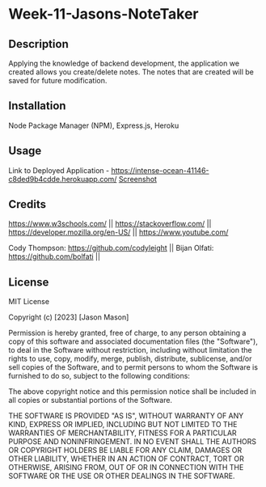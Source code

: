 # Week-11-Jasons-NoteTaker

## Description

Applying the knowledge of backend development, the application we created allows you create/delete notes. The notes that are created will be saved for future modification. 

## Installation

Node Package Manager (NPM), Express.js, Heroku

## Usage

Link to Deployed Application - https://intense-ocean-41146-c8ded9b4cdde.herokuapp.com/
[Screenshot](https://i.gyazo.com/6da7c6da6c1336c4e27d1774b586adfc.png) 

## Credits

https://www.w3schools.com/ || 
https://stackoverflow.com/ || 
https://developer.mozilla.org/en-US/ || 
https://www.youtube.com/

Cody Thompson: https://github.com/codyleight ||
Bijan Olfati: https://github.com/bolfati || 

## License
MIT License

Copyright (c) [2023] [Jason Mason]

Permission is hereby granted, free of charge, to any person obtaining a copy of this software and associated documentation files (the "Software"), to deal in the Software without restriction, including without limitation the rights to use, copy, modify, merge, publish, distribute, sublicense, and/or sell copies of the Software, and to permit persons to whom the Software is furnished to do so, subject to the following conditions:

The above copyright notice and this permission notice shall be included in all copies or substantial portions of the Software.

THE SOFTWARE IS PROVIDED "AS IS", WITHOUT WARRANTY OF ANY KIND, EXPRESS OR IMPLIED, INCLUDING BUT NOT LIMITED TO THE WARRANTIES OF MERCHANTABILITY, FITNESS FOR A PARTICULAR PURPOSE AND NONINFRINGEMENT. IN NO EVENT SHALL THE AUTHORS OR COPYRIGHT HOLDERS BE LIABLE FOR ANY CLAIM, DAMAGES OR OTHER LIABILITY, WHETHER IN AN ACTION OF CONTRACT, TORT OR OTHERWISE, ARISING FROM, OUT OF OR IN CONNECTION WITH THE SOFTWARE OR THE USE OR OTHER DEALINGS IN THE SOFTWARE.
